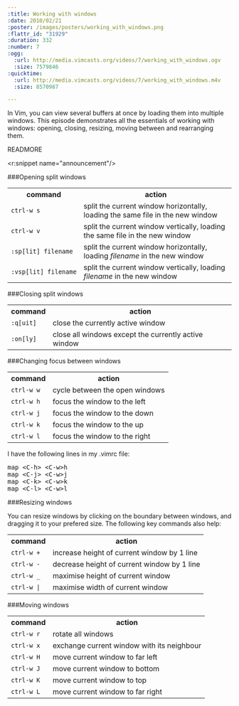 ```yaml
--- 
:title: Working with windows
:date: 2010/02/21
:poster: /images/posters/working_with_windows.png
:flattr_id: "31929"
:duration: 332
:number: 7
:ogg: 
  :url: http://media.vimcasts.org/videos/7/working_with_windows.ogv
  :size: 7579846
:quicktime: 
  :url: http://media.vimcasts.org/videos/7/working_with_windows.m4v
  :size: 8570987

---
```


In Vim, you can view several buffers at once by loading them into multiple windows. This episode demonstrates all the essentials of working with windows: opening, closing, resizing, moving between and rearranging them.



READMORE

<r:snippet name="announcement"/>

###Opening split windows

<table>
   <tr>
       <th>command</th>
       <th>action</th>
   </tr>
   <tr>
       <td><code>ctrl-w s</code></td>
       <td>split the current window horizontally, loading the same file in the new window</td>
   </tr>
   <tr>
       <td><code>ctrl-w v</code></td>
       <td>split the current window vertically, loading the same file in the new window</td>
   </tr>
   <tr>
       <td><code>:sp[lit]&nbsp;filename</code></td>
       <td>split the current window horizontally, loading <em>filename</em> in the new window</td>
   </tr>
   <tr>
       <td><code>:vsp[lit]&nbsp;filename</code></td>
       <td>split the current window vertically, loading <em>filename</em> in the new window</td>
   </tr>
</table>

###Closing split windows

<table>
   <tr>
       <th>command</th>
       <th>action</th>
   </tr>
   <tr>
       <td><code>:q[uit]</code></td>
       <td>close the currently active window</td>
   </tr>
   <tr>
       <td><code>:on[ly]</code></td>
       <td>close all windows except the currently active window</td>
   </tr>
</table>

###Changing focus between windows

<table>
   <tr>
       <th>command</th>
       <th>action</th>
   </tr>
   <tr>
       <td><code>ctrl-w w</code></td>
       <td>cycle between the open windows</td>
   </tr>
   <tr>
       <td><code>ctrl-w h</code></td>
       <td>focus the window to the left</td>
   </tr>
   <tr>
       <td><code>ctrl-w j</code></td>
       <td>focus the window to the down</td>
   </tr>
   <tr>
       <td><code>ctrl-w k</code></td>
       <td>focus the window to the up</td>
   </tr>
   <tr>
       <td><code>ctrl-w l</code></td>
       <td>focus the window to the right</td>
   </tr>
</table>

I have the following lines in my .vimrc file:

<pre class="brush: vimscript">
map &lt;C-h&gt; &lt;C-w&gt;h
map &lt;C-j&gt; &lt;C-w&gt;j
map &lt;C-k&gt; &lt;C-w&gt;k
map &lt;C-l&gt; &lt;C-w&gt;l
</pre>


###Resizing windows

You can resize windows by clicking on the boundary between windows, and dragging it to your prefered size. The following key commands also help:

<table>
   <tr>
       <th>command</th>
       <th>action</th>
   </tr>
   <tr>
       <td><code>ctrl-w +</code></td>
       <td>increase height of current window by 1 line</td>
   </tr>
   <tr>
       <td><code>ctrl-w -</code></td>
       <td>decrease height of current window by 1 line</td>
   </tr>
   <tr>
       <td><code>ctrl-w _</code></td>
       <td>maximise height of current window</td>
   </tr>
   <tr>
       <td><code>ctrl-w |</code></td>
       <td>maximise width of current window</td>
   </tr>
</table>

###Moving windows

<table>
   <tr>
       <th>command</th>
       <th>action</th>
   </tr>
   <tr>
       <td><code>ctrl-w r</code></td>
       <td>rotate all windows</td>
   </tr>
   <tr>
       <td><code>ctrl-w x</code></td>
       <td>exchange current window with its neighbour</td>
   </tr>
   <tr>
       <td><code>ctrl-w H</code></td>
       <td>move current window to far left</td>
   </tr>
   <tr>
       <td><code>ctrl-w J</code></td>
       <td>move current window to bottom</td>
   </tr>
   <tr>
       <td><code>ctrl-w K</code></td>
       <td>move current window to top</td>
   </tr>
   <tr>
       <td><code>ctrl-w L</code></td>
       <td>move current window to far right</td>
   </tr>
</table>

